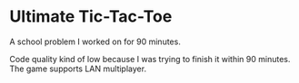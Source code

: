 # Ultimate Tic-Tac-Toe
A school problem I worked on for 90 minutes.

Code quality kind of low because I was trying to finish it within 90 minutes.
The game supports LAN multiplayer.
